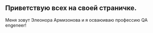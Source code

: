 ## Приветствую всех на своей страничке. 
Меня зовут Элеонора Армизонова и я осваюиваю профессию QA engeneer!
